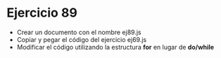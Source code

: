 # Ejercicio 89

* Crear un documento con el nombre ej89.js
* Copiar y pegar el código del ejercicio ej69.js
* Modificar el código utilizando la estructura **for** en lugar de **do/while**